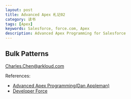 ```yaml
---
layout: post
title: Advanced Apex 札记02
category: 读书
tags: [Apex] 
keywords: Salesforce, force.com, Apex
description: Advanced Apex Programming for Salesforce
---
```

## Bulk Patterns


Charles.Chen@arkloud.com

References:

* [Advanced Apex Programming(Dan Appleman)](http://advancedapex.com/)
* [Developer Force](http://developer.force.com)